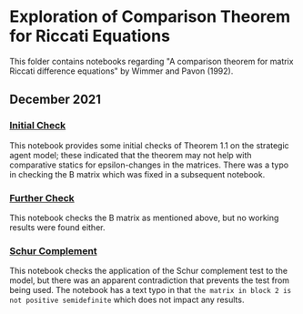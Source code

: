 # Exploration of Comparison Theorem for Riccati Equations

This folder contains notebooks regarding "A comparison theorem for matrix Riccati difference equations" by Wimmer and Pavon (1992).

## December 2021

### [Initial Check](https://github.com/weiliubc/strategic_influencer_of_naive_agents/blob/main/comparison_theorem/initial_check.html)
This notebook provides some initial checks of Theorem 1.1 on the strategic agent model; these indicated that the theorem may not help with comparative statics for epsilon-changes in the matrices. There was a typo in checking the B matrix which was fixed in a subsequent notebook.

### [Further Check](https://github.com/weiliubc/strategic_influencer_of_naive_agents/blob/main/comparison_theorem/further_check.html)
This notebook checks the B matrix as mentioned above, but no working results were found either.

### [Schur Complement](https://github.com/weiliubc/strategic_influencer_of_naive_agents/blob/main/comparison_theorem/schur_complement_check.html)
This notebook checks the application of the Schur complement test to the model, but there was an apparent contradiction that prevents the test from being used. The notebook has a text typo in that `the matrix in block 2 is not positive semidefinite` which does not impact any results.
